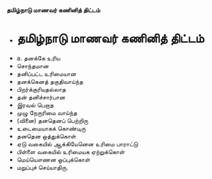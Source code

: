 **தமிழ்நாடு மாணவர் கணினித் திட்டம்**
- # தமிழ்நாடு மாணவர் கணினித் திட்டம்
- a. தனக்கே உரிய
- சொந்தமான
- தனிப்பட்ட உரிமையான
- தனக்கெனத் தகுதிவாய்ந்த
- பிறர்க்குரியதல்லாத
- தன் தனிச்சார்பான
- இரவல் பெறாத
- முழு நேருரிமை வாய்ந்த
- (வினை) தனதெனப் பெற்றிரு
- உடைமையாகக் கொண்டிரு
- தனதென ஒத்துக்கொள்
- ஏடு வகையில் ஆக்கியேனென உரிமை பாராட்டு
- பிள்ளை வகையில் உரிமையக ஏற்றுக்கொள்
- மெய்யௌணன ஒப்புக்கொள்
- மறுப்புச் செய்யாதிரு.

